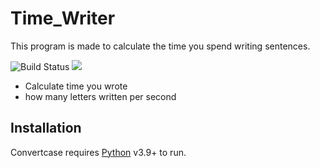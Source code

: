 # Time_Writer

This program is made to calculate the time you spend writing sentences.

![Build Status](https://travis-ci.org/joemccann/dillinger.svg?branch=master)
![](https://img.shields.io/github/stars/JoaoAssalim/Time_Writer)

- Calculate time you wrote
- how many letters written per second


## Installation

Convertcase requires [Python](https://www.python.org/) v3.9+ to run.


   [dill]: <https://www.python.org/>
   [git-repo-url]: <https://github.com/JoaoAssalim/ConvertCase.git>
   [Python]: <https://www.python.org/>
